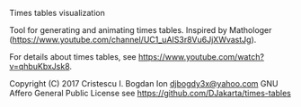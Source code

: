 Times tables visualization

Tool for generating and animating times tables. Inspired by Mathologer (https://www.youtube.com/channel/UC1_uAIS3r8Vu6JjXWvastJg).

For details about times tables, see https://www.youtube.com/watch?v=qhbuKbxJsk8.

Copyright (C) 2017 Cristescu I. Bogdan Ion
djbogdy3x@yahoo.com
GNU Affero General Public License
see https://github.com/DJakarta/times-tables
